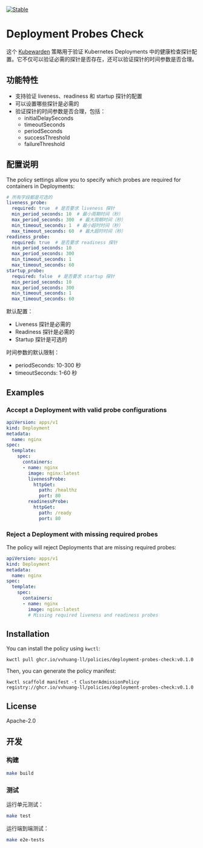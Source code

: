 [![Stable](https://img.shields.io/badge/status-stable-brightgreen?style=for-the-badge)](https://github.com/kubewarden/community/blob/main/REPOSITORIES.md#stable)

# Deployment Probes Check

这个 [Kubewarden](https://kubewarden.io) 策略用于验证 Kubernetes Deployments 中的健康检查探针配置。它不仅可以验证必需的探针是否存在，还可以验证探针的时间参数是否合理。

## 功能特性

- 支持验证 liveness、readiness 和 startup 探针的配置
- 可以设置哪些探针是必需的
- 验证探针的时间参数是否合理，包括：
  - initialDelaySeconds
  - timeoutSeconds
  - periodSeconds
  - successThreshold
  - failureThreshold

## 配置说明

The policy settings allow you to specify which probes are required for containers in Deployments:

```yaml
# 所有字段都是可选的
liveness_probe:
  required: true  # 是否要求 liveness 探针
  min_period_seconds: 10  # 最小周期时间（秒）
  max_period_seconds: 300  # 最大周期时间（秒）
  min_timeout_seconds: 1  # 最小超时时间（秒）
  max_timeout_seconds: 60  # 最大超时时间（秒）
readiness_probe:
  required: true  # 是否要求 readiness 探针
  min_period_seconds: 10
  max_period_seconds: 300
  min_timeout_seconds: 1
  max_timeout_seconds: 60
startup_probe:
  required: false  # 是否要求 startup 探针
  min_period_seconds: 10
  max_period_seconds: 300
  min_timeout_seconds: 1
  max_timeout_seconds: 60
```

默认配置：
- Liveness 探针是必需的
- Readiness 探针是必需的
- Startup 探针是可选的

时间参数的默认限制：
- periodSeconds: 10-300 秒
- timeoutSeconds: 1-60 秒

## Examples

### Accept a Deployment with valid probe configurations

```yaml
apiVersion: apps/v1
kind: Deployment
metadata:
  name: nginx
spec:
  template:
    spec:
      containers:
      - name: nginx
        image: nginx:latest
        livenessProbe:
          httpGet:
            path: /healthz
            port: 80
        readinessProbe:
          httpGet:
            path: /ready
            port: 80
```

### Reject a Deployment with missing required probes

The policy will reject Deployments that are missing required probes:

```yaml
apiVersion: apps/v1
kind: Deployment
metadata:
  name: nginx
spec:
  template:
    spec:
      containers:
      - name: nginx
        image: nginx:latest
        # Missing required liveness and readiness probes
```

## Installation

You can install the policy using `kwctl`:

```console
kwctl pull ghcr.io/vvhuang-ll/policies/deployment-probes-check:v0.1.0
```

Then, you can generate the policy manifest:

```console
kwctl scaffold manifest -t ClusterAdmissionPolicy registry://ghcr.io/vvhuang-ll/policies/deployment-probes-check:v0.1.0
```

## License

Apache-2.0

## 开发

### 构建

```bash
make build
```

### 测试

运行单元测试：
```bash
make test
```

运行端到端测试：
```bash
make e2e-tests
```

